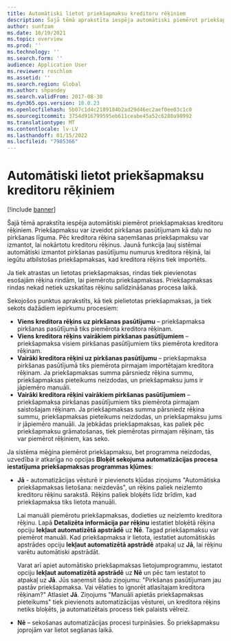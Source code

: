 ```yaml
---
title: Automātiski lietot priekšapmaksu kreditoru rēķiniem
description: Šajā tēmā aprakstīta iespēja automātiski piemērot priekšapmaksas kreditoru rēķiniem.
author: sunfzam
ms.date: 10/19/2021
ms.topic: overview
ms.prod: ''
ms.technology: ''
ms.search.form: ''
audience: Application User
ms.reviewer: roschlom
ms.assetid: ''
ms.search.region: Global
ms.author: shpandey
ms.search.validFrom: 2017-08-30
ms.dyn365.ops.version: 10.0.23
ms.openlocfilehash: 5b07c1d4c2189184b2ad29d46ec2aef0ee03c1c0
ms.sourcegitcommit: 3754d916799595eb611ceabe45a52c6280a98992
ms.translationtype: MT
ms.contentlocale: lv-LV
ms.lasthandoff: 01/15/2022
ms.locfileid: "7985366"
---
```

# <a name="automatically-apply-to-vendor-invoices"></a>Automātiski lietot priekšapmaksu kreditoru rēķiniem

[!include [banner](../includes/banner.md)]

Šajā tēmā aprakstīta iespēja automātiski piemērot priekšapmaksas kreditoru rēķiniem. Priekšapmaksu var izveidot pirkšanas pasūtījumam kā daļu no pirkšanas līguma. Pēc kreditora rēķina saņemšanas priekšapmaksu var izmantot, lai nokārtotu kreditoru rēķinus. Jaunā funkcija ļauj sistēmai automātiski izmantot pirkšanas pasūtījumu numurus kreditora rēķinā, lai iegūtu atbilstošas priekšapmaksas, kad kreditora rēķins tiek importēts.

Ja tiek atrastas un lietotas priekšapmaksas, rindas tiek pievienotas esošajām rēķina rindām, lai piemērotu priekšapmaksas. Priekšapmaksas rindas nekad netiek uzskatītas rēķinu salīdzināšanas procesa laikā.

Sekojošos punktus aprakstīts, kā tiek pielietotas priekšapmaksas, ja tiek sekots dažādiem iepirkumu procesiem:

- **Viens kreditora rēķins uz pirkšanas pasūtījumu** – priekšapmaksa pirkšanas pasūtījumā tiks piemērota kreditora rēķinam.
- **Viens kreditora rēķins vairākiem pirkšanas pasūtījumiem** – priekšapmaksa visiem pirkšanas pasūtījumiem tiks piemērota kreditora rēķinam.
- **Vairāki kreditora rēķini uz pirkšanas pasūtījumu** – priekšapmaksa pirkšanas pasūtījumā tiks piemērota pirmajam importētajam kreditora rēķinam. Ja priekšapmaksas summa pārsniedz rēķina summu, priekšapmaksas pieteikums neizdodas, un priekšapmaksu jums ir jāpiemēro manuāli.
- **Vairāki kreditora rēķini vairākiem pirkšanas pasūtījumiem** – priekšapmaksa pirkšanas pasūtījumiem tiks piemērota pirmajam saistošajam rēķinam. Ja priekšapmaksas summa pārsniedz rēķina summu, priekšapmaksas pieteikums neizdodas, un priekšapmaksu jums ir jāpiemēro manuāli. Ja jebkādas priekšapmaksas, kas paliek pēc priekšapmaksu grāmatošanas, tiek piemērotas pirmajam rēķinam, tās var piemērot rēķiniem, kas seko.

Ja sistēma mēģina piemērot priekšapmaksu, bet programma neizdodas, uzvedība ir atkarīga no opcijas **Bloķēt sekojuma automatizācijas procesa iestatījuma priekšapmaksas programmas kļūmes**:

- **Jā** - automatizācijas vēsturē ir pievienots kļūdas ziņojums "Automātiska priekšapmaksas lietošana: neizdevās", un rēķins paliek neizlemto kreditoru rēķinu sarakstā. Rēķins paliek bloķēts līdz brīdim, kad priekšapmaksa tiks lietota manuāli.

    Lai manuāli piemērotu priekšapmaksas, dodieties uz neizlemto kreditora rēķinu. Lapā **Detalizēta informācija par rēķinu** iestatiet bloķētā rēķina opciju **Iekļaut automatizētā apstrādē** uz **Nē**. Tagad priekšapmaksu var piemērot manuāli. Kad priekšapmaksa ir lietota, iestatiet automātiskās apstrādes opciju **Iekļaut automatizētā apstrādē** atpakaļ uz **Jā**, lai rēķinu varētu automātiski apstrādāt.

    Varat arī apiet automātisko priekšapmaksas lietojumprogrammu, iestatot opciju **Iekļaut automatizētā apstrādē** uz **Nē** un pēc tam iestatot to atpakaļ uz **Jā**. Jūs saņemsit šādu ziņojumu: "Pirkšanas pasūtījumam jau pastāv priekšapmaksa. Vai vēlaties to ignorēt atlasītajam kreditora rēķinam?" Atlasiet **Jā**. Ziņojums "Manuāli apietās priekšapmaksas pieteikums" tiek pievienots automatizācijas vēsturei, un kreditora rēķins netiks bloķēts, ja automatizētais process tiek palaists vēlreiz.

- **Nē** – sekošanas automatizācijas procesi turpināsies. Šo priekšapmaksu joprojām var lietot segšanas laikā.
